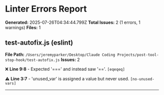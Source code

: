 # Linter Errors Report

**Generated:** 2025-07-26T04:34:44.799Z
**Total Issues:** 2 (1 errors, 1 warnings)
**Files:** 1

## test-autofix.js (eslint)

**File Path:** `/Users/jeremyparker/Desktop/Claude Coding Projects/post-tool-stop-hook/test-autofix.js`
**Issues:** 2

❌ **Line 9:8** - Expected '===' and instead saw '=='. `[eqeqeq]`

⚠️ **Line 3:7** - 'unused_var' is assigned a value but never used. `[no-unused-vars]`

---


